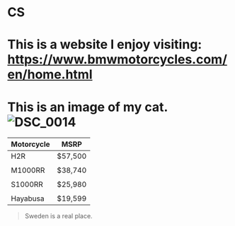 # CS
# This is a website I enjoy visiting: https://www.bmwmotorcycles.com/en/home.html
# This is an image of my cat. ![DSC_0014](https://github.com/AlexGuittet/CS/assets/156182640/fa8816c2-7231-44c4-98ce-924dadfe90b3)

 Motorcycle|MSRP
|----------|----------|
| H2R      | $57,500  |
|          |          |
| M1000RR  | $38,740  | 
|          |          |
| S1000RR  | $25,980  |  
|          |          |
| Hayabusa | $19,599  |

> Sweden is a real place.
